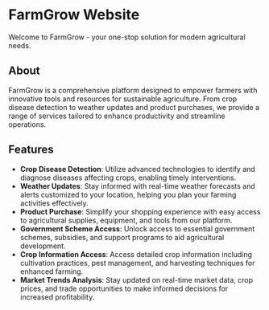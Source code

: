 # FarmGrow Website

Welcome to FarmGrow - your one-stop solution for modern agricultural needs.

## About

FarmGrow is a comprehensive platform designed to empower farmers with innovative tools and resources for sustainable agriculture. From crop disease detection to weather updates and product purchases, we provide a range of services tailored to enhance productivity and streamline operations.

## Features

- **Crop Disease Detection**: Utilize advanced technologies to identify and diagnose diseases affecting crops, enabling timely interventions.
- **Weather Updates**: Stay informed with real-time weather forecasts and alerts customized to your location, helping you plan your farming activities effectively.
- **Product Purchase**: Simplify your shopping experience with easy access to agricultural supplies, equipment, and tools from our platform.
- **Government Scheme Access**: Unlock access to essential government schemes, subsidies, and support programs to aid agricultural development.
- **Crop Information Access**: Access detailed crop information including cultivation practices, pest management, and harvesting techniques for enhanced farming.
- **Market Trends Analysis**: Stay updated on real-time market data, crop prices, and trade opportunities to make informed decisions for increased profitability.


